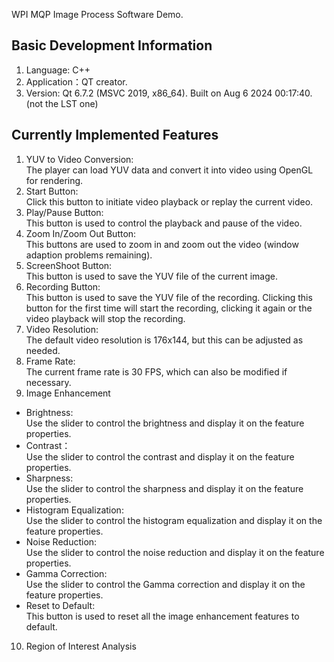 WPI MQP Image Process Software Demo.

Basic Development Information
-
1. Language: C++
2. Application：QT creator. 
3. Version: Qt 6.7.2 (MSVC 2019, x86_64). Built on Aug 6 2024 00:17:40. (not the LST one)

Currently Implemented Features
-
1. YUV to Video Conversion: <br>The player can load YUV data and convert it into video using OpenGL for rendering.
2. Start Button: <br>Click this button to initiate video playback or replay the current video.
3. Play/Pause Button: <br>This button is used to control the playback and pause of the video.
4. Zoom In/Zoom Out Button: <br>This buttons are used to zoom in and zoom out the video (window adaption problems remaining).
5. ScreenShoot Button: <br>This button is used to save the YUV file of the current image.
6. Recording Button: <br>This button is used to save the YUV file of the recording. Clicking this button for the first time will start the recording, clicking it again or the video playback will stop the recording.
7. Video Resolution: <br>The default video resolution is 176x144, but this can be adjusted as needed.
8. Frame Rate: <br>The current frame rate is 30 FPS, which can also be modified if necessary.
9. Image Enhancement
- Brightness: <br>Use the slider to control the brightness and display it on the feature properties.
- Contrast：<br>Use the slider to control the contrast and display it on the feature properties.
- Sharpness: <br>Use the slider to control the sharpness and display it on the feature properties.
- Histogram Equalization: <br>Use the slider to control the histogram equalization and display it on the feature properties.
- Noise Reduction: <br>Use the slider to control the noise reduction and display it on the feature properties.
- Gamma Correction: <br>Use the slider to control the Gamma correction and display it on the feature properties.
- Reset to Default: <br>This button is used to reset all the image enhancement features to default.
10. Region of Interest Analysis
